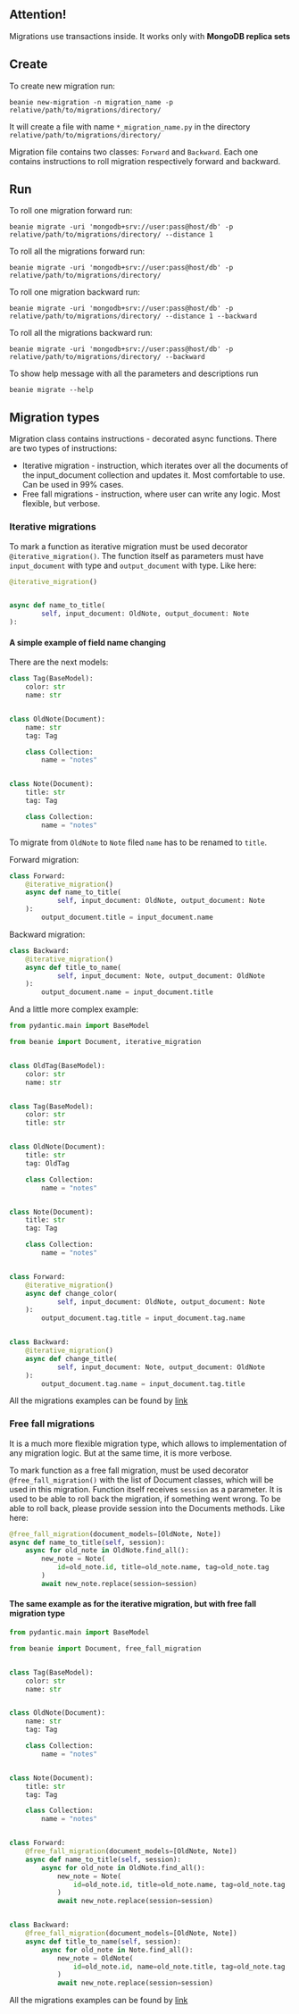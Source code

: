## Attention!

Migrations use transactions inside. It works only with **MongoDB replica sets**

## Create

To create new migration run:

```shell
beanie new-migration -n migration_name -p relative/path/to/migrations/directory/
```

It will create a file with name `*_migration_name.py` in the directory `relative/path/to/migrations/directory/`

Migration file contains two classes: `Forward` and `Backward`. Each one contains instructions to roll migration respectively forward and backward.

## Run

To roll one migration forward run:

```shell
beanie migrate -uri 'mongodb+srv://user:pass@host/db' -p relative/path/to/migrations/directory/ --distance 1
```

To roll all the migrations forward run:

```shell
beanie migrate -uri 'mongodb+srv://user:pass@host/db' -p relative/path/to/migrations/directory/
```

To roll one migration backward run:

```shell
beanie migrate -uri 'mongodb+srv://user:pass@host/db' -p relative/path/to/migrations/directory/ --distance 1 --backward
```

To roll all the migrations backward run:

```shell
beanie migrate -uri 'mongodb+srv://user:pass@host/db' -p relative/path/to/migrations/directory/ --backward
```

To show help message with all the parameters and descriptions run

```shell
beanie migrate --help
```

## Migration types

Migration class contains instructions - decorated async functions. There are two types of instructions:

- Iterative migration - instruction, which iterates over all the documents of the input_document collection and updates it. Most comfortable to use. Can be used in 99% cases.
- Free fall migrations - instruction, where user can write any logic. Most flexible, but verbose.

### Iterative migrations

To mark a function as iterative migration must be used decorator `@iterative_migration()`. The function itself as parameters must have `input_document` with type and `output_document` with type. Like here:

```python
@iterative_migration()


async def name_to_title(
        self, input_document: OldNote, output_document: Note
):
```

#### A simple example of field name changing

There are the next models:

```python
class Tag(BaseModel):
    color: str
    name: str


class OldNote(Document):
    name: str
    tag: Tag

    class Collection:
        name = "notes"


class Note(Document):
    title: str
    tag: Tag

    class Collection:
        name = "notes"

```

To migrate from `OldNote` to `Note` filed `name` has to be renamed to `title`.

Forward migration:

```python
class Forward:
    @iterative_migration()
    async def name_to_title(
            self, input_document: OldNote, output_document: Note
    ):
        output_document.title = input_document.name

```

Backward migration:

```python
class Backward:
    @iterative_migration()
    async def title_to_name(
            self, input_document: Note, output_document: OldNote
    ):
        output_document.name = input_document.title
```

And a little more complex example:

```python
from pydantic.main import BaseModel

from beanie import Document, iterative_migration


class OldTag(BaseModel):
    color: str
    name: str


class Tag(BaseModel):
    color: str
    title: str


class OldNote(Document):
    title: str
    tag: OldTag

    class Collection:
        name = "notes"


class Note(Document):
    title: str
    tag: Tag

    class Collection:
        name = "notes"


class Forward:
    @iterative_migration()
    async def change_color(
            self, input_document: OldNote, output_document: Note
    ):
        output_document.tag.title = input_document.tag.name


class Backward:
    @iterative_migration()
    async def change_title(
            self, input_document: Note, output_document: OldNote
    ):
        output_document.tag.name = input_document.tag.title
```

All the migrations examples can be found by [link](https://github.com/roman-right/beanie/tree/feature/migrations/tests/migrations/migrations_for_test)

### Free fall migrations

It is a much more flexible migration type, which allows to implementation of any migration logic. But at the same time, it is more verbose.

To mark function as a free fall migration, must be used decorator `@free_fall_migration()` with the list of Document classes, which will be used in this migration. Function itself receives `session` as a parameter. It is used to be able to roll back the migration, if something went wrong. To be able to roll back, please provide session into the Documents methods. Like here:

```python
@free_fall_migration(document_models=[OldNote, Note])
async def name_to_title(self, session):
    async for old_note in OldNote.find_all():
        new_note = Note(
            id=old_note.id, title=old_note.name, tag=old_note.tag
        )
        await new_note.replace(session=session)
```

#### The same example as for the iterative migration, but with free fall migration type

```python
from pydantic.main import BaseModel

from beanie import Document, free_fall_migration


class Tag(BaseModel):
    color: str
    name: str


class OldNote(Document):
    name: str
    tag: Tag

    class Collection:
        name = "notes"


class Note(Document):
    title: str
    tag: Tag

    class Collection:
        name = "notes"


class Forward:
    @free_fall_migration(document_models=[OldNote, Note])
    async def name_to_title(self, session):
        async for old_note in OldNote.find_all():
            new_note = Note(
                id=old_note.id, title=old_note.name, tag=old_note.tag
            )
            await new_note.replace(session=session)


class Backward:
    @free_fall_migration(document_models=[OldNote, Note])
    async def title_to_name(self, session):
        async for old_note in Note.find_all():
            new_note = OldNote(
                id=old_note.id, name=old_note.title, tag=old_note.tag
            )
            await new_note.replace(session=session)

```

All the migrations examples can be found by [link](https://github.com/roman-right/beanie/tree/feature/migrations/tests/migrations/migrations_for_test)
